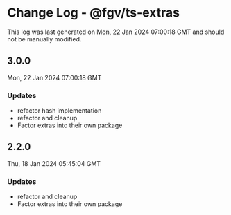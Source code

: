 # Change Log - @fgv/ts-extras

This log was last generated on Mon, 22 Jan 2024 07:00:18 GMT and should not be manually modified.

## 3.0.0
Mon, 22 Jan 2024 07:00:18 GMT

### Updates

- refactor hash implementation
- refactor and cleanup
- Factor extras into their own package

## 2.2.0
Thu, 18 Jan 2024 05:45:04 GMT

### Updates

- refactor and cleanup
- Factor extras into their own package

